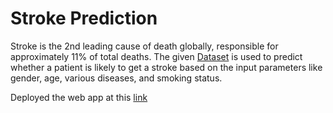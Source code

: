 # Stroke Prediction
Stroke is the 2nd leading cause of death globally, responsible for approximately 11% of
total deaths. The given <a href="https://docs.google.com/spreadsheets/d/e/2PACX-1vQBkbBa7swoXVRNgWzDQDhAFZDp_MvcAPusdQkE7y_FcFVx0SjCvXY8uIbzmsbX6hvOWXL1AjLjzjDq/pub?output=csv">Dataset<a> is used to predict whether a patient is likely to get a
stroke based on the input parameters like gender, age, various diseases, and smoking
status.
<br>
 <div> Deployed the web app at this <a href = "https://share.streamlit.io/shrut26/stroke-prediction/main/app.py">link</a>
